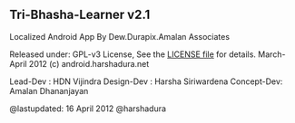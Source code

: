  Tri-Bhasha-Learner v2.1
--------------------------

Localized Android App
By Dew.Durapix.Amalan Associates

Released under: GPL-v3 License, See the [LICENSE file](https://github.com/harshadura/Tri-Bhasha-Learner/blob/master/LICENSE) for details.
March-April 2012 (c) android.harshadura.net

Lead-Dev   : HDN Vijindra
Design-Dev : Harsha Siriwardena 
Concept-Dev: Amalan Dhananjayan

@lastupdated: 16 April 2012
@harshadura
